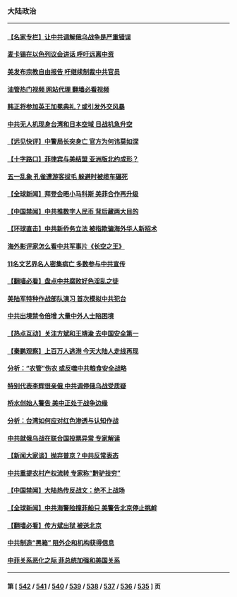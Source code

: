 ### 大陆政治
---
#### [【名家专栏】让中共调解俄乌战争是严重错误](../../pages/ncid277/n13986532.md?05030445) 
#### [麦卡锡在以色列议会讲话 呼吁远离中资](../../pages/ncid277/n13986703.md?05030445) 
#### [美发布宗教自由报告 吁继续制裁中共官员](../../pages/ncid277/n13986700.md?05030445) 
#### [油管热门视频 网站代理 翻墙必看视频](http://138.2.39.72:81/youtube.html?epic-marker?05030445)
#### [韩正将参加英王加冕典礼？或引发外交风暴](../../pages/ncid277/n13986698.md?05030445) 
#### [中共无人机现身台湾和日本空域 日战机急升空](../../pages/ncid277/n13986533.md?05030445) 
#### [【远见快评】中警局长突身亡 官方为何讳莫如深](../../pages/ncid277/n13986628.md?05030445) 
#### [【十字路口】菲律宾与美结盟 亚洲版北约成形？](../../pages/ncid277/n13986545.md?05030445) 
#### [五一乱象 孔雀遭游客拔毛 躲避时被缆车碾死](../../pages/ncid277/n13986480.md?05030445) 
#### [【全球新闻】拜登会晤小马科斯 美菲合作再升级](../../pages/ncid277/n13986398.md?05030445) 
#### [【中国禁闻】中共推数字人民币 背后藏两大目的](../../pages/ncid277/n13986082.md?05030445) 
#### [【环球直击】中共新侨务立法 被指欺骗海外华人新招术](../../pages/ncid277/n13985984.md?05030445) 
#### [海外影评家怎么看中共军事片《长空之王》](../../pages/ncid277/n13986168.md?05030445) 
#### [11名文艺界名人密集病亡 多数参与中共宣传](../../pages/ncid277/n13986093.md?05030445) 
#### [【翻墙必看】盘点中共腐败好色淫乱之徒](../../pages/ncid277/n13986187.md?05030445) 
#### [美陆军特种作战部队演习 首次模拟中共犯台](../../pages/ncid277/n13985963.md?05030445) 
#### [中共出境禁令倍增 大量中外人士陷困境](../../pages/ncid277/n13986110.md?05030445) 
#### [【热点互动】关注方斌和王靖渝 去中国安全第一](../../pages/ncid277/n13986095.md?05030445) 
#### [【秦鹏观察】上百万人逃港 今天大陆人走线再现](../../pages/ncid277/n13986092.md?05030445) 
#### [分析：“农管”伤农 或反噬中共粮食安全战略](../../pages/ncid277/n13985998.md?05030445) 
#### [特别代表李辉很亲俄 中共调停俄乌战受质疑](../../pages/ncid277/n13986053.md?05030445) 
#### [桥水创始人警告 美中正处于战争边缘](../../pages/ncid277/n13985900.md?05030445) 
#### [分析：台湾如何应对红色渗透与认知作战](../../pages/ncid277/n13985598.md?05030445) 
#### [中共就俄乌战在联合国投票异常 专家解读](../../pages/ncid277/n13985813.md?05030445) 
#### [【新闻大家谈】抛弃普京？中共反常表态](../../pages/ncid277/n13985892.md?05030445) 
#### [中共重提农村产权流转 专家称“黔驴技穷”](../../pages/ncid277/n13985691.md?05030445) 
#### [【中国禁闻】大陆热传反战文：绝不上战场](../../pages/ncid277/n13985724.md?05030445) 
#### [【全球新闻】中共海警险撞菲船只 美警告北京停止挑衅](../../pages/ncid277/n13985725.md?05030445) 
#### [【翻墙必看】传方斌出狱 被送北京](../../pages/ncid277/n13985475.md?05030445) 
#### [中共制造“黑箱” 阻外企和机构获得信息](../../pages/ncid277/n13985431.md?05030445) 
#### [中菲关系恶化之际 菲总统加强和美国关系](../../pages/ncid277/n13985389.md?05030445) 

---
#### 第 [ [542](./542.md?05030445) / [541](./541.md?05030445) / [540](./540.md?05030445) / [539](./539.md?05030445) / [538](./538.md?05030445) / [537](./537.md?05030445) / [536](./536.md?05030445) / [535](./535.md?05030445) ] 页
